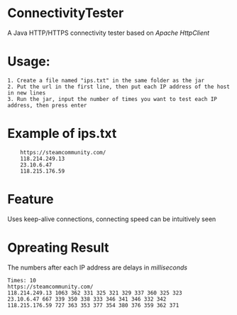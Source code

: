 # ConnectivityTester
A Java HTTP/HTTPS connectivity tester based on *Apache HttpClient*

# Usage:
    1. Create a file named "ips.txt" in the same folder as the jar
    2. Put the url in the first line, then put each IP address of the host in new lines
    3. Run the jar, input the number of times you want to test each IP address, then press enter

# Example of ips.txt
```
    https://steamcommunity.com/
    118.214.249.13
    23.10.6.47
    118.215.176.59
```

# Feature
Uses keep-alive connections, connecting speed can be intuitively seen

# Opreating Result
The numbers after each IP address are delays in *milliseconds*
```
Times: 10
https://steamcommunity.com/
118.214.249.13 1063 362 331 325 321 329 337 360 325 323
23.10.6.47 667 339 350 338 333 346 341 346 332 342
118.215.176.59 727 363 353 377 354 380 376 359 362 371
```
